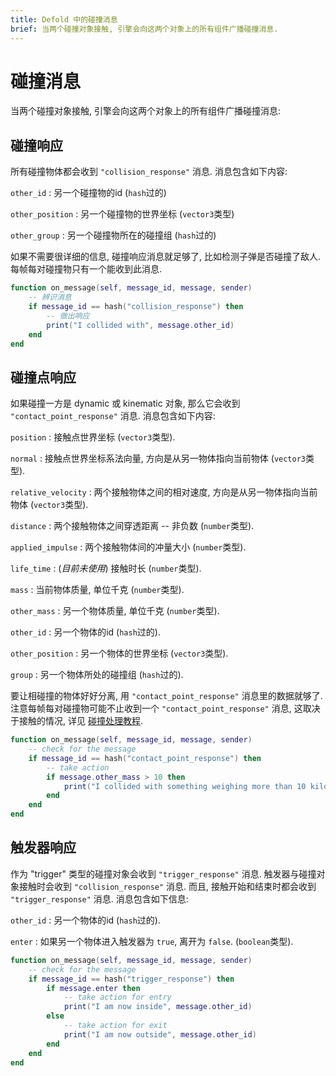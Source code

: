 ```yaml
---
title: Defold 中的碰撞消息
brief: 当两个碰撞对象接触, 引擎会向这两个对象上的所有组件广播碰撞消息.
---
```


# 碰撞消息

当两个碰撞对象接触, 引擎会向这两个对象上的所有组件广播碰撞消息:

## 碰撞响应

所有碰撞物体都会收到 `"collision_response"` 消息. 消息包含如下内容:

`other_id`
: 另一个碰撞物的id (`hash`过的)

`other_position`
: 另一个碰撞物的世界坐标 (`vector3`类型)

`other_group`
: 另一个碰撞物所在的碰撞组 (`hash`过的)

如果不需要很详细的信息, 碰撞响应消息就足够了, 比如检测子弹是否碰撞了敌人. 每帧每对碰撞物只有一个能收到此消息.

```Lua
function on_message(self, message_id, message, sender)
    -- 辨识消息
    if message_id == hash("collision_response") then
        -- 做出响应
        print("I collided with", message.other_id)
    end
end
```

## 碰撞点响应

如果碰撞一方是 dynamic 或 kinematic 对象, 那么它会收到 `"contact_point_response"` 消息. 消息包含如下内容:

`position`
: 接触点世界坐标 (`vector3`类型).

`normal`
: 接触点世界坐标系法向量, 方向是从另一物体指向当前物体 (`vector3`类型).

`relative_velocity`
: 两个接触物体之间的相对速度, 方向是从另一物体指向当前物体 (`vector3`类型).

`distance`
: 两个接触物体之间穿透距离 -- 非负数 (`number`类型).

`applied_impulse`
: 两个接触物体间的冲量大小 (`number`类型).

`life_time`
: (*目前未使用*) 接触时长 (`number`类型).

`mass`
: 当前物体质量, 单位千克 (`number`类型).

`other_mass`
: 另一个物体质量, 单位千克 (`number`类型).

`other_id`
: 另一个物体的id (`hash`过的).

`other_position`
: 另一个物体的世界坐标 (`vector3`类型).

`group`
: 另一个物体所处的碰撞组 (`hash`过的).

要让相碰撞的物体好好分离, 用 `"contact_point_response"` 消息里的数据就够了. 注意每帧每对碰撞物可能不止收到一个 `"contact_point_response"` 消息, 这取决于接触的情况, 详见 [碰撞处理教程](/manuals/physics-resolving-collisions).

```Lua
function on_message(self, message_id, message, sender)
    -- check for the message
    if message_id == hash("contact_point_response") then
        -- take action
        if message.other_mass > 10 then
            print("I collided with something weighing more than 10 kilos!")
        end
    end
end
```

## 触发器响应

作为 "trigger" 类型的碰撞对象会收到 `"trigger_response"` 消息.
触发器与碰撞对象接触时会收到 `"collision_response"` 消息. 而且, 接触开始和结束时都会收到 `"trigger_response"` 消息. 消息包含如下信息:

`other_id`
: 另一个物体的id (`hash`过的).

`enter`
: 如果另一个物体进入触发器为 `true`, 离开为 `false`. (`boolean`类型).

```Lua
function on_message(self, message_id, message, sender)
    -- check for the message
    if message_id == hash("trigger_response") then
        if message.enter then
            -- take action for entry
            print("I am now inside", message.other_id)
        else
            -- take action for exit
            print("I am now outside", message.other_id)
        end
    end
end
```
